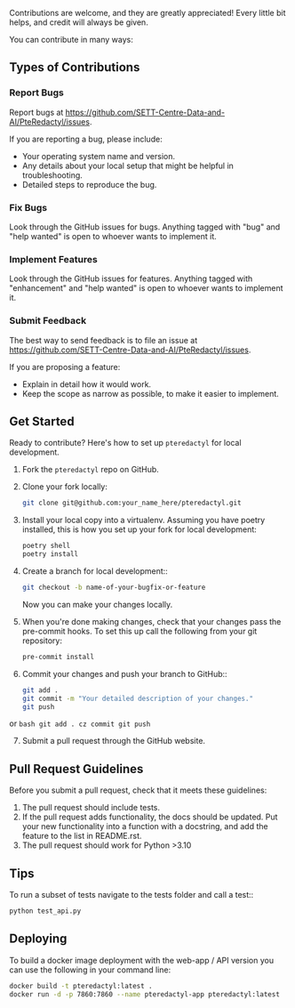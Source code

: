 Contributions are welcome, and they are greatly appreciated! Every little bit
helps, and credit will always be given.

You can contribute in many ways:

## Types of Contributions

### Report Bugs

Report bugs at <https://github.com/SETT-Centre-Data-and-AI/PteRedactyl/issues>.

If you are reporting a bug, please include:

- Your operating system name and version.
- Any details about your local setup that might be helpful in troubleshooting.
- Detailed steps to reproduce the bug.

### Fix Bugs

Look through the GitHub issues for bugs. Anything tagged with "bug" and "help
wanted" is open to whoever wants to implement it.

### Implement Features

Look through the GitHub issues for features. Anything tagged with "enhancement"
and "help wanted" is open to whoever wants to implement it.

### Submit Feedback

The best way to send feedback is to file an issue at <https://github.com/SETT-Centre-Data-and-AI/PteRedactyl/issues>.

If you are proposing a feature:

- Explain in detail how it would work.
- Keep the scope as narrow as possible, to make it easier to implement.

## Get Started

Ready to contribute? Here's how to set up `pteredactyl` for local development.

1. Fork the `pteredactyl` repo on GitHub.
2. Clone your fork locally:

    ```bash
    git clone git@github.com:your_name_here/pteredactyl.git
    ```

3. Install your local copy into a virtualenv. Assuming you have poetry installed, this is how you set up your fork for local development:

    ```bash
    poetry shell
    poetry install
    ```

4. Create a branch for local development::

    ```bash
    git checkout -b name-of-your-bugfix-or-feature
    ```

   Now you can make your changes locally.

5. When you're done making changes, check that your changes pass the pre-commit hooks. To set this up call the following from your git repository:

    ```bash
    pre-commit install
    ```

6. Commit your changes and push your branch to GitHub::

    ```bash
    git add .
    git commit -m "Your detailed description of your changes."
    git push
    ```
or
    ```bash
    git add .
    cz commit
    git push
    ```

7. Submit a pull request through the GitHub website.

## Pull Request Guidelines

Before you submit a pull request, check that it meets these guidelines:

1. The pull request should include tests.
2. If the pull request adds functionality, the docs should be updated. Put
   your new functionality into a function with a docstring, and add the
   feature to the list in README.rst.
3. The pull request should work for Python >3.10

## Tips

To run a subset of tests navigate to the tests folder and call a test::

```bash
python test_api.py
```

## Deploying

To build a docker image deployment with the web-app / API version you can use the following in your command line:

```bash
docker build -t pteredactyl:latest .
docker run -d -p 7860:7860 --name pteredactyl-app pteredactyl:latest
```
